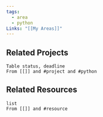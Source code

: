 ```yaml
---
tags:
  - area
  - python
Links: "[[My Areas]]"
---
```

## Related Projects

```dataview
Table status, deadline
From [[]] and #project and #python
```

## Related Resources

```dataview
list
From [[]] and #resource
```